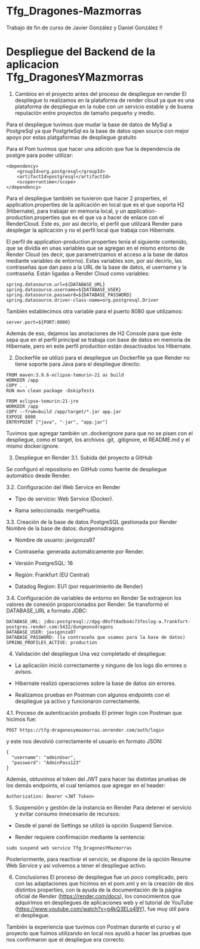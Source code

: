 # Tfg_Dragones-Mazmorras
Trabajo de fin de curso de Javier González y Daniel González !!

# Despliegue del Backend de la aplicacion Tfg_DragonesYMazmorras

1. Cambios en el proyecto antes del proceso de despliegue en render
   El despliegue lo realizamos en la plataforma de render cloud ya que es una plataforma de despliegue en la nube con un servicio estable y de buena reputación entre proyectos de tamaño pequeño y medio.

Para el despliegue tuvimos que mudar la base de datos de MySql a PostgreSql ya que PostgrteSql es la base de datos open source con mejor apoyo por estas platgaformas de despliegue gratuito

Para el Pom tuvimos que hacer una adición que fue la dependencia de postgre para poder utilizar:

```
<dependency>
    <groupId>org.postgresql</groupId>
    <artifactId>postgresql</artifactId>
    <scope>runtime</scope>
</dependency>
```

Para el despliegue también se tuvieron que hacer 2 properties, el application.properties de la aplicación en local que es el que soporta H2 (Hibernate), para trabajar en memoria local, y un application-production.properties que es el que va a hacer de enlace con el RenderCloud. Este es, por así decirlo, el perfil que utilizará Render para desplegar la aplicación y no el perfil local que trabaja con Hibernate.

El perfil de application-production.properties tenía el siguiente contenido, que se dividía en unas variables que se agregan en el mismo entorno de Render Cloud (es decir, que parametrizamos el acceso a la base de datos mediante variables de entorno). Estas variables son, por así decirlo, las contraseñas que dan paso a la URL de la base de datos, el username y la contraseña. Están ligadas a Render Cloud como variables:

```
spring.datasource.url=${DATABASE_URL}
spring.datasource.username=${DATABASE_USER}
spring.datasource.password=${DATABASE_PASSWORD}
spring.datasource.driver-class-name=org.postgresql.Driver
```

También establecimos otra variable para el puerto 8080 que utilizamos:

```
server.port=${PORT:8080}
```

Además de eso, dejamos las anotaciones de H2 Console para que éste sepa que en el perfil principal se trabaja con base de datos en memoria de Hibernate, pero en este perfil production están desactivados los Hibernate.

2. Dockerfile
se utilizó para el despliegue un Dockerfile ya que Render no tiene soporte para Java para el despliegue directo:

```
FROM maven:3.9.6-eclipse-temurin-21 as build
WORKDIR /app
COPY . .
RUN mvn clean package -DskipTests

FROM eclipse-temurin:21-jre
WORKDIR /app
COPY --from=build /app/target/*.jar app.jar
EXPOSE 8080
ENTRYPOINT ["java", "-jar", "app.jar"]
```

Tuvimos que agregar también un .dockerignore para que no se pisen con el despliegue, como el target, los archivos .git, .gitignore, el README.md y el mismo docker.ignore.

3. Despliegue en Render
3.1. Subida del proyecto a GitHub

Se configuró el repositorio en GitHub como fuente de despliegue automático desde Render.

3.2. Configuración del Web Service en Render
* Tipo de servicio: Web Service (Docker).

* Rama seleccionada: mergePrueba.

3.3. Creación de la base de datos PostgreSQL gestionada por Render
Nombre de la base de datos: dungeonsdragons

* Nombre de usuario: javigonza97

* Contraseña: generada automáticamente por Render.

* Versión PostgreSQL: 16

* Región: Frankfurt (EU Central)

* Datadog Region: EU1 (por requerimiento de Render)

3.4. Configuración de variables de entorno en Render
Se extrajeron los valores de conexión proporcionados por Render. Se transformó el DATABASE_URL a formato JDBC:

```
DATABASE_URL: jdbs:postgresql://dpg-d0sft8adbo4c73feslog-a.frankfurt-postgres.render.com:5432/dungeonsdragons
DATABASE_USER: javigonza97
DATABASE_PASSWORD: (la contraseña que usamos para la base de datos)
SPRING_PROFILES_ACTIVE: production
```

4. Validación del despliegue
Una vez completado el despliegue:

* La aplicación inició correctamente y ninguno de los logs dio errores o avisos.

* Hibernate realizó operaciones sobre la base de datos sin errores.

* Realizamos pruebas en Postman con algunos endpoints con el despliegue ya activo y funcionaron correctamente.

4.1. Proceso de autenticación probado
El primer login con Postman que hicimos fue:

```
POST https://tfg-dragonesymazmorras.onrender.com/auth/login
```

y este nos devolvió correctamente el usuario en formato JSON:

```
{
  "username": "adminUser",
  "password": "AdminPass123"
}
```

Además, obtuvimos el token del JWT para hacer las distintas pruebas de los demás endpoints, el cual teníamos que agregar en el header:

```
Authorization: Bearer <JWT Token>
```

5. Suspensión y gestión de la instancia en Render
   Para detener el servicio y evitar consumo innecesario de recursos:

* Desde el panel de Settings se utilizó la opción Suspend Service.

* Render requiere confirmación mediante la sentencia:

```
sudo suspend web service Tfg_DragonesYMazmorras
```

Posteriormente, para reactivar el servicio, se dispone de la opción Resume Web Service y así volvemos a tener el despliegue activo.

6. Conclusiones
   El proceso de despliegue fue un poco complicado, pero con las adaptaciones que hicimos en el pom.xml y en la creación de dos distintos properties, con la ayuda de la documentación de la página oficial de Render (https://render.com/docs), los conocimientos que adquirimos en despliegues de aplicaciones web y el tutorial de YouTube (https://www.youtube.com/watch?v=g4kQ3ELo49Y), fue muy útil para el despliegue.

También la experiencia que tuvimos con Postman durante el curso y el proyecto que fuimos utilizando en local nos ayudó a hacer las pruebas que nos confirmaron que el despliegue era correcto.
